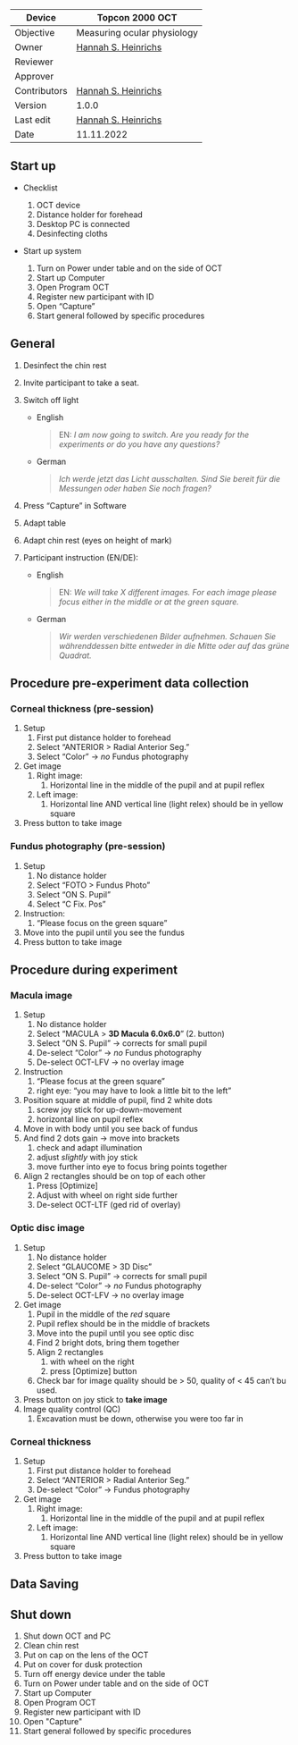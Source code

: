 
| Device       | Topcon 2000 OCT                                                 |
|--------------|-----------------------------------------------------------------|
| Objective    | Measuring ocular physiology                                     |
| Owner        | [Hannah S. Heinrichs](mailto:hannah.heinrichs@tuebingen.mpg.de) |
| Reviewer     |                                                                 |
| Approver     |                                                                 |
| Contributors | [Hannah S. Heinrichs](mailto:hannah.heinrichs@tuebingen.mpg.de) |
| Version      | 1.0.0                                                           |
| Last edit    | [Hannah S. Heinrichs](mailto:hannah.heinrichs@tuebingen.mpg.de) |
| Date         | 11.11.2022                                                      |


## Start up

* Checklist
    1. OCT device
    1. Distance holder for forehead
    1. Desktop PC is connected
    1. Desinfecting cloths

* Start up system
    1. Turn on Power under table and on the side of OCT
    2. Start up Computer
    3. Open Program OCT
    4. Register new participant with ID
    5. Open “Capture”
    6. Start general followed by specific procedures

## General

1. Desinfect the chin rest
1. Invite participant to take a seat.
1. Switch off light
    * English
        > EN: _I am now going to switch. Are you ready for the experiments or do you have any questions?_

    * German
        > _Ich werde jetzt das Licht ausschalten. Sind Sie bereit für die Messungen oder haben Sie noch fragen?_

1. Press “Capture” in Software
2. Adapt table
3. Adapt chin rest (eyes on height of mark)
4. Participant instruction (EN/DE):
    * English
        > EN: _We will take X different images. For each image please focus either in the middle or at the green square._

    * German
        > _Wir werden verschiedenen Bilder aufnehmen. Schauen Sie währenddessen bitte entweder in die Mitte oder auf das grüne Quadrat._


## Procedure pre-experiment data collection

### Corneal thickness  (pre-session)

1. Setup
    1. First put distance holder to forehead
    2. Select “ANTERIOR > Radial Anterior Seg.”
    3. Select “Color” → *no* Fundus photography
2. Get image
    1. Right image: 
        1. Horizontal line in the middle of the pupil and at pupil reflex
    2. Left image: 
        1. Horizontal line AND vertical line (light relex) should be in yellow square
3. Press button to take image

### Fundus photography (pre-session)

1. Setup
    1. No distance holder
    2. Select “FOTO > Fundus Photo”
    3. Select “ON S. Pupil”
    4. Select “C Fix. Pos”
2. Instruction:
    1. “Please focus on the green square”
3. Move into the pupil until you see the fundus
4. Press button to take image


## Procedure during experiment

### Macula image

1. Setup
    1. No distance holder
    2. Select “MACULA > **3D Macula 6.0x6.0**” (2. button)
    3. Select “ON S. Pupil” → corrects for small pupil
    4. De-select “Color” → *no* Fundus photography
    5. De-select OCT-LFV → no overlay image
2. Instruction
    1. “Please focus at the green square”
    2. right eye: “you may have to look a little bit to the left”
3. Position square at middle of pupil, find 2 white dots
    1. screw joy stick for up-down-movement
    2. horizontal line on pupil reflex
4. Move in with body until you see back of fundus
5. And find 2 dots gain → move into brackets
    1. check and adapt illumination
    2. adjust *slightly* with joy stick 
    3. move further into eye to focus bring points together
6. Align 2 rectangles should be on top of each other
    1. Press [Optimize]
    2. Adjust with wheel on right side further
    3. De-select OCT-LTF (ged rid of overlay)

### Optic disc image

1. Setup
    1. No distance holder
    2. Select “GLAUCOME > 3D Disc”
    3. Select “ON S. Pupil” → corrects for small pupil
    4. De-select “Color” → *no* Fundus photography
    5. De-select OCT-LFV → no overlay image
2. Get image
    1. Pupil in the middle of the *red* square
    2. Pupil reflex should be in the middle of brackets
    3. Move into the pupil until you see optic disc
    4. Find 2 bright dots, bring them together
    5. Align 2 rectangles
        1. with wheel on the right
        2. press [Optimize] button
    6. Check bar for image quality should be > 50, quality of < 45 can’t bu used. 
3. Press button on joy stick to **take image**
4. Image quality control (QC)
    1. Excavation must be down, otherwise you were too far in

### Corneal thickness

1. Setup
    1. First put distance holder to forehead
    2. Select “ANTERIOR > Radial Anterior Seg.”
    3. De-select “Color” → Fundus photography
2. Get image
    1. Right image: 
        1. Horizontal line in the middle of the pupil and at pupil reflex
    2. Left image: 
        1. Horizontal line AND vertical line (light relex) should be in yellow square
3. Press button to take image


## Data Saving


## Shut down

1. Shut down OCT and PC
2. Clean chin rest
3. Put on cap on the lens of the OCT
4. Put on cover for dusk protection
5. Turn off energy device under the table
1. Turn on Power under table and on the side of OCT
2. Start up Computer
3. Open Program OCT
4. Register new participant with ID
5. Open "Capture"
6. Start general followed by specific procedures

